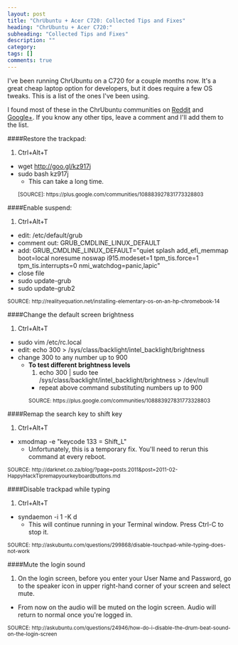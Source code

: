 ```yaml
---
layout: post
title: "ChrUbuntu + Acer C720: Collected Tips and Fixes"
heading: "ChrUbuntu + Acer C720:"
subheading: "Collected Tips and Fixes"
description: ""
category: 
tags: []
comments: true
---
```


I've been running ChrUbuntu on a C720 for a couple months now.
It's a great cheap laptop option for developers, but it does require a few
OS tweaks. This is a list of the ones I've been using. 

I found most of these in the
ChrUbuntu communities on [Reddit] and [Google+].
If you know any other tips, leave a comment and I'll add them to the list.

[Reddit]: http://www.reddit.com/r/Chrubuntu
[Google+]: https://plus.google.com/communities/108883927831773328803

####Restore the trackpad:
1. Ctrl+Alt+T
* wget http://goo.gl/kz917j
* sudo bash kz917j
  * This can take a long time.
  <p>
    <small>
      [SOURCE]: https://plus.google.com/communities/108883927831773328803
    </small>
  </p>

####Enable suspend:
1. Ctrl+Alt+T
* edit: /etc/default/grub
* comment out: GRUB_CMDLINE_LINUX_DEFAULT
* add: GRUB_CMDLINE_LINUX_DEFAULT="quiet splash add_efi_memmap boot=local noresume noswap i915.modeset=1 tpm_tis.force=1 tpm_tis.interrupts=0 nmi_watchdog=panic,lapic"
* close file
* sudo update-grub
* sudo update-grub2
<p>
  <small>
    SOURCE: http://realityequation.net/installing-elementary-os-on-an-hp-chromebook-14
  </small>
</p>

####Change the default screen brightness
1. Ctrl+Alt+T
* sudo vim /etc/rc.local
* edit: echo 300 > /sys/class/backlight/intel_backlight/brightness
* change 300 to any number up to 900
  * <strong>To test different brightness levels</strong>
      1. echo 300 | sudo tee /sys/class/backlight/intel_backlight/brightness > /dev/null
      * repeat above command substituting numbers up to 900
      <p>
        <small>
          SOURCE: https://plus.google.com/communities/108883927831773328803
        </small>
      </p>

####Remap the search key to shift key
1. Ctrl+Alt+T
* xmodmap -e "keycode 133 = Shift_L"
  * Unfortunately, this is a temporary fix. You'll need to rerun this command at every reboot.
<p>
  <small>
    SOURCE: http://darknet.co.za/blog/?page=posts.2011&post=2011-02-HappyHackTipremapyourkeyboardbuttons.md
  </small>
</p>

####Disable trackpad while typing
1. Ctrl+Alt+T
* syndaemon -i 1 -K d
  * This will continue running in your Terminal window. Press Ctrl-C to stop it.
<p>
  <small>
    SOURCE: http://askubuntu.com/questions/299868/disable-touchpad-while-typing-does-not-work
  </small>
</p>

####Mute the login sound
1. On the login screen, before you enter your User Name and Password, 
go to the speaker icon in upper right-hand corner of your screen and select mute.
  * From now on the audio will be muted on the login screen. Audio will return to normal once you're logged in.
<p>
  <small>
    SOURCE: http://askubuntu.com/questions/24946/how-do-i-disable-the-drum-beat-sound-on-the-login-screen
  </small>
</p>
